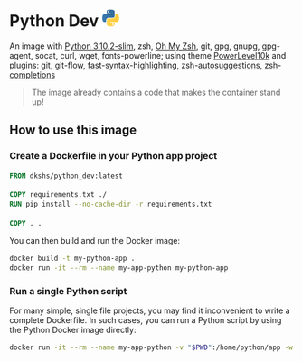 # Python Dev <img src="https://raw.githubusercontent.com/docker-library/docs/01c12653951b2fe592c1f93a13b4e289ada0e3a1/python/logo.png" alt="Python Image" width="30px" />

An image with [Python 3.10.2-slim](https://hub.docker.com/layers/library/python/3.10.2-slim/images/sha256-8ba48802ad3183440fa20dcca40969fcbdfeb40d53637834520fbcaa4822bcac?context=explore), zsh, [Oh My Zsh](https://ohmyz.sh/), git, gpg, gnupg, gpg-agent, socat, curl, wget, fonts-powerline; using theme [PowerLevel10k](https://github.com/romkatv/powerlevel10k) and plugins: git, git-flow, [fast-syntax-highlighting](https://github.com/zdharma-continuum/fast-syntax-highlighting), [zsh-autosuggestions](https://github.com/zsh-users/zsh-autosuggestions), [zsh-completions](https://github.com/zsh-users/zsh-completions)

> The image already contains a code that makes the container stand up!

## How to use this image

### Create a Dockerfile in your Python app project

```dockerfile
FROM dkshs/python_dev:latest

COPY requirements.txt ./
RUN pip install --no-cache-dir -r requirements.txt

COPY . .
```

You can then build and run the Docker image:

```bash
docker build -t my-python-app .
docker run -it --rm --name my-app-python my-python-app
```

### Run a single Python script

For many simple, single file projects, you may find it inconvenient to write a complete Dockerfile. In such cases, you can run a Python script by using the Python Docker image directly:

```bash
docker run -it --rm --name my-app-python -v "$PWD":/home/python/app -w /home/python/app dkshs/python_dev
```
